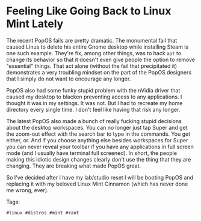 # Feeling Like Going Back to Linux Mint Lately

The recent PopOS fails are pretty dramatic. The monumental fail that
caused Linus to delete his entire Gnome desktop while installing Steam
is one such example. They're fix, among other things, was to hack `apt`
to change its behavior so that it doesn't even give people the option to
remove "essential" things. That act alone (without the fail that
precipitated it) demonstrates a very troubling mindset on the part of
the PopOS designers that I simply do not want to encourage any longer.

PopOS also had some funky stupid problem with the nVidia driver that
caused my desktop to blacken preventing access to any applications. I
thought it was in my settings. It was not. But I had to recreate my home
directory every single time. I don't feel like having that risk any
longer.

The latest PopOS also made a bunch of really fucking stupid decisions
about the desktop workspaces. You can no longer just tap Super and get
the zoom-out effect *with* the search bar to type in the commands. You
get either, or. And if you choose anything else besides workspaces for
Super you can never reveal your toolbar if you have any applications in
full screen mode (and I usually have terminal full screened). In short,
the people making this idiotic design changes clearly don't use the
thing that they are changing. They are breaking what made PopOS great.

So I've decided after I have my lab/studio reset I will be booting PopOS
and replacing it with my beloved Linux Mint Cinnamon (which has never
done me wrong, ever).

Tags:

    #linux #distros #mint #rant
